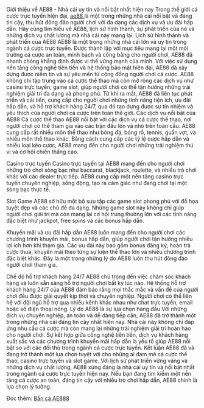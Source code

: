 Giới thiệu về AE88 - Nhà cái uy tín và nổi bật nhất hiện nay
Trong thế giới cá cược trực tuyến hiện đại, <a href="https://ae88.date/">ae88 </a>là một trong những nhà cái nổi bật và đáng tin cậy, thu hút đông đảo người chơi với đa dạng các dịch vụ và ưu đãi hấp dẫn. Hãy cùng tìm hiểu về AE88, lịch sử hình thành, sự phát triển của nó và những dịch vụ chất lượng mà nhà cái này mang lại.
Lịch sử hình thành và phát triển của AE88
AE88 là một trong những nhà cái lớn và uy tín trong ngành cá cược trực tuyến. Được thành lập với mục tiêu mang lại một môi trường cá cược an toàn, minh bạch và công bằng cho người chơi, AE88 đã nhanh chóng khẳng định được vị thế vững mạnh của mình. Với việc sử dụng nền tảng công nghệ tiên tiến và hệ thống bảo mật hiện đại, AE88 đã xây dựng được niềm tin và sự yêu mến từ cộng đồng người chơi cá cược.
AE88 không chỉ tập trung vào cá cược thể thao mà còn mở rộng các dịch vụ như casino trực tuyến, game slot, giúp người chơi có thể tận hưởng những trải nghiệm giải trí đa dạng và phong phú. Từ khi ra mắt, AE88 đã liên tục phát triển và cải tiến, cung cấp cho người chơi những tính năng tiện ích, ưu đãi hấp dẫn, và hỗ trợ khách hàng 24/7, qua đó tạo dựng được sự tín nhiệm và yêu thích của người chơi cá cược trên toàn thế giới.
Các dịch vụ nổi bật của AE88
Cá cược thể thao
 AE88 nổi bật với các dịch vụ cá cược thể thao, nơi người chơi có thể tham gia vào các trận đấu lớn và nhỏ trên toàn cầu. AE88 cung cấp rất nhiều môn thể thao như bóng đá, bóng rổ, tennis, quần vợt, và nhiều môn thể thao khác. Bằng cách cung cấp các tỷ lệ cược hấp dẫn và nhiều loại kèo cược, AE88 mang đến cho người chơi những trải nghiệm thú vị và cơ hội chiến thắng cao.


Casino trực tuyến
 Casino trực tuyến tại AE88 mang đến cho người chơi những trò chơi sòng bạc như baccarat, blackjack, roulette, và nhiều trò chơi khác với các dealer trực tiếp. AE88 cung cấp một nền tảng casino trực tuyến chuyên nghiệp, sống động, tạo ra cảm giác như đang chơi tại một sòng bạc thực tế.


Slot Game
 AE88 sở hữu một bộ sưu tập các game slot phong phú với đồ họa tuyệt đẹp và các chủ đề đa dạng. Những game slot này không chỉ giúp người chơi giải trí mà còn mang lại cơ hội trúng thưởng lớn với các tính năng đặc biệt như jackpot, free spins và các bonus hấp dẫn.


Khuyến mãi và ưu đãi hấp dẫn
 AE88 luôn mang đến cho người chơi các chương trình khuyến mãi, bonus hấp dẫn, giúp người chơi tận hưởng nhiều lợi ích hơn khi tham gia. Các ưu đãi này bao gồm bonus đăng ký, hoàn trả cược thua, khuyến mãi theo từng sự kiện thể thao lớn và nhiều chương trình đặc biệt khác. Đây là một trong những lý do AE88 luôn thu hút đông đảo người chơi tham gia.


Chế độ hỗ trợ khách hàng 24/7
AE88 chú trọng đến việc chăm sóc khách hàng và luôn sẵn sàng hỗ trợ người chơi bất kỳ lúc nào. Hệ thống hỗ trợ khách hàng 24/7 của AE88 đảm bảo rằng mọi thắc mắc và vấn đề của người chơi đều được giải quyết kịp thời và chuyên nghiệp. Người chơi có thể liên hệ với đội ngũ hỗ trợ qua nhiều kênh khác nhau như chat trực tuyến, email hoặc số điện thoại nóng.
Lý do AE88 là sự lựa chọn hàng đầu
Với những dịch vụ chuyên nghiệp, an toàn và dễ dàng tiếp cận, AE88 đã trở thành một trong những nhà cái đáng tin cậy nhất hiện nay. Nhà cái này không chỉ đáp ứng nhu cầu cá cược mà còn mang lại những trải nghiệm giải trí hoàn hảo cho người chơi. Sự kết hợp giữa công nghệ tiên tiến, dịch vụ khách hàng xuất sắc và các chương trình khuyến mãi hấp dẫn là yếu tố giúp AE88 nổi bật so với các đối thủ trong ngành cá cược trực tuyến.
Kết luận
AE88 đã và đang trở thành một lựa chọn tuyệt vời cho những ai đam mê cá cược thể thao, casino trực tuyến và slot game. Với lịch sử phát triển vững vàng và những dịch vụ chất lượng, AE88 xứng đáng là nhà cái uy tín và nổi bật nhất trong ngành cá cược trực tuyến hiện nay. Nếu bạn đang tìm kiếm một nền tảng cá cược an toàn, đáng tin cậy với nhiều trò chơi hấp dẫn, AE88 chính là lựa chọn lý tưởng.

Đọc thêm: <a href="https://ae88.date/ban-ca-ae888 "> Bắn cá AE888</a>

